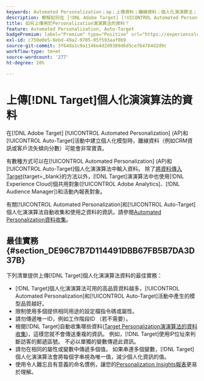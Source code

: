```yaml
---
keywords: Automated Personalization；ap；上傳資料；離線資料；個人化演演算法；自動鎖定目標；自動鎖定目標；最佳實務
description: 瞭解如何在 [!DNL Adobe Target] [!UICONTROL Automated Personalization] (AP)和[!UICONTROL Auto-Target]活動中建立個人化模型時上傳離線資料。
title: 如何上傳用於Personalization演演算法的資料？
feature: Automated Personalization, Auto-Target
badgePremium: label="Premium" type="Positive" url="https://experienceleague.adobe.com/docs/target/using/introduction/intro.html?lang=en#premium newtab=true" tooltip="檢視Target Premium包含的內容。"
exl-id: c750e0e5-8ebd-49a2-9705-05f593aaf0b9
source-git-commit: 3f64da1c9a1146e4d2d9389d6d5ce764764d2d9c
workflow-type: tm+mt
source-wordcount: '277'
ht-degree: 10%

---
```


# 上傳[!DNL Target]個人化演演算法的資料

在[!DNL Adobe Target] [!UICONTROL Automated Personalization] (AP)和[!UICONTROL Auto-Target]活動中建立個人化模型時，離線資料（例如CRM資訊或客戶流失傾向分數）可能會非常寶貴。

有數種方式可以在[!UICONTROL Automated Personalization] (AP)和[!UICONTROL Auto-Target]個人化演演算法中輸入資料。 除了[將資料傳入Target](https://experienceleague.adobe.com/docs/target-dev/developer/implementation/methods/methods-to-get-data-into-target.html){target=_blank}的方法以外，[!DNL Target]演演算法中也使用[!DNL Experience Cloud]個共用對象([!UICONTROL Adobe Analytics]、[!DNL Audience Manager])和活動內報表對象。

有關[!UICONTROL Automated Personalization]和[!UICONTROL Auto-Target]個人化演演算法自動收集和使用之資料的資訊，請參閱[Automated Personalization資料收集](/help/main/c-activities/t-automated-personalization/ap-data.md)。

## 最佳實務 {#section_DE96C7B7D114491DBB67FB5B7DA3D37B}

下列清單提供上傳[!DNL Target]個人化演演算法資料的最佳實務：

* [!DNL Target]個人化演演算法可用的高品質資料越多，[!UICONTROL Automated Personalization]和[!UICONTROL Auto-Target]活動中產生的模型品質越好。
* 限制使用多個提供相同用途的設定檔指令碼或屬性。
* 請勿傳遞唯一ID，例如工作階段ID （若不需要）。
* 檢閱[!DNL Target]自動收集哪些資料([Target Personalization演演算法的資料收集](/help/main/c-activities/t-automated-personalization/ap-data.md))，這樣您就不會傳送重複的資訊。 例如，[!DNL Target]使用IP位址來判斷訪客的郵遞區號。 不必以單獨的變數傳遞此資訊。
* 請勿在相同的屬性或變數中傳遞多個值。 如果串連多個變數，[!DNL Target]個人化演演算法會將每個字串視為唯一值，減少個人化資訊的值。
* 使用令人難忘且有意義的命名慣例，讓您的[Personalization Insights報表](/help/main/c-reports/c-personalization-insights-reports/personalization-insights-reports.md#concept_A897070E1EDC403EB84CFB7A6ECAD767)更易於理解。
